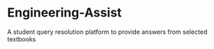 # Engineering-Assist
 A student query resolution platform to provide answers from selected textbooks
